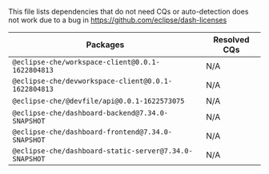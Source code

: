 This file lists dependencies that do not need CQs or auto-detection does not work due to a bug in https://github.com/eclipse/dash-licenses

| Packages | Resolved CQs |
| --- | --- |
| `@eclipse-che/workspace-client@0.0.1-1622804813` | N/A |
| `@eclipse-che/devworkspace-client@0.0.1-1622804813` | N/A |
| `@eclipse-che/@devfile/api@0.0.1-1622573075` | N/A |
| `@eclipse-che/dashboard-backend@7.34.0-SNAPSHOT` | N/A |
| `@eclipse-che/dashboard-frontend@7.34.0-SNAPSHOT` | N/A |
| `@eclipse-che/dashboard-static-server@7.34.0-SNAPSHOT` | N/A |
